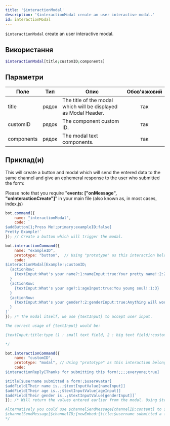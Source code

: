 ```yaml
---
title: '$interactionModal'
description: '$interactionModal create an user interactive modal.'
id: interactionModal
---
```


`$interactionModal` create an user interactive modal.

## Використання

```php
$interactionModal[title;customID;components]
```

## Параметри

| Поле       | Тип   | Опис                                                            | Обов'язковий |
| ---------- | ----- | --------------------------------------------------------------- |:------------:|
| title      | рядок | The title of the modal which will be displayed as Modal Header. |     так      |
| customID   | рядок | The component custom ID.                                        |     так      |
| components | рядок | The modal text components.                                      |     так      |

## Приклад(и)

This will create a button and modal which will send the entered data to the same channel and give an ephemeral response to the user who submitted the form:

Please note that you require "**events: ["onMessage", "onInteractionCreate"]**" in your main file (also known as, in most cases, index.js)

```js
bot.command({
    name: "interactionModal",
    code: `
$addButton[1;Press Me!;primary;exampleID;false]
Pretty Example!`
}); // Create a button which will trigger the modal.

bot.interactionCommand({
    name: "exampleID",
    prototype: "button",  // Using "prototype" as this interaction belongs to a button.
    code: `
$interactionModal[Example!;customID;
  {actionRow:
    {textInput:What's your name?:1:nameInput:true:Your pretty name!:2:200}
  }
  {actionRow:
    {textInput:What's your age?:1:ageInput:true:You young soul!:1:3}
  }
  {actionRow:
    {textInput:What's your gender?:2:genderInput:true:Anything will work!:1:10}
  }
]`
}); /* The modal itself, we use {textInput} to accept user input.

The correct usage of {textInput} would be:

{textInput:title:type (1 : small text field, 2 : big text field):customID:required ( true, false ):placeholder:minVal:maxVal}

*/

bot.interactionCommand({
    name: "customID",
    prototype: "modal", // Using "prototype" as this interaction belongs to a modal.
    code: `
$interactionReply[Thanks for submitting this form!;;;;everyone;true]

$title[$username submitted a form!;$userAvatar]
$addField[Their name is..;$textInputValue[nameInput]]
$addField[Their age is..;$textInputValue[ageInput]]
$addField[Their gender is..;$textInputValue[genderInput]]`
}); /* Will return the values entered earlier from the modal. Using $textInputValue to retrieve those.

Alternatively you could use $channelSendMessage[channelID;content] to send the data to another channel.
$channelSendMessage[$channelID;{newEmbed:{title:$username submitted a form!:$userAvatar}{field:Their name is..:$textInputValue[nameInput]}{field:Their age is..:$textInputValue[ageInput]}{field:Their gender is..:$textInputValue[genderInput]}}]
*/
```